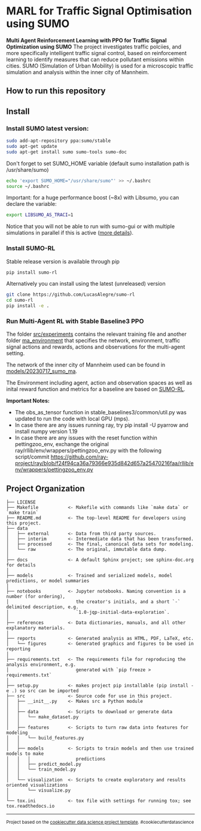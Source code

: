 MARL for Traffic Signal Optimisation using SUMO
==============================

**Multi Agent Reinforcement Learning with PPO for Traffic Signal Optimization using SUMO**
The project investigates traffic polciies, and more specifically intelligent traffic signal control, based on reinforcement learning to identify measures that can reduce pollutant emissions within cities. SUMO (Simulation of Urban Mobility) is used for a microscopic traffic simulation and analysis within the inner city of Mannheim.

How to run this repository
------------

## Install

### Install SUMO latest version:

```bash
sudo add-apt-repository ppa:sumo/stable
sudo apt-get update
sudo apt-get install sumo sumo-tools sumo-doc 
```
Don't forget to set SUMO_HOME variable (default sumo installation path is /usr/share/sumo)
```bash
echo 'export SUMO_HOME="/usr/share/sumo"' >> ~/.bashrc
source ~/.bashrc
```
Important: for a huge performance boost (~8x) with Libsumo, you can declare the variable:
```bash
export LIBSUMO_AS_TRACI=1
```
Notice that you will not be able to run with sumo-gui or with multiple simulations in parallel if this is active ([more details](https://sumo.dlr.de/docs/Libsumo.html)).

### Install SUMO-RL

Stable release version is available through pip
```bash
pip install sumo-rl
```

Alternatively you can install using the latest (unreleased) version
```bash
git clone https://github.com/LucasAlegre/sumo-rl
cd sumo-rl
pip install -e .
```

### Run Multi-Agent RL with Stable Baseline3 PPO
The folder [src/experiments](https://github.com/JenniferHahn/urban_mobility_simulation/tree/master/src/experiments) contains the relevant training file and another folder [ma_environment](https://github.com/JenniferHahn/urban_mobility_simulation/tree/master/src/experiments/ma_environment) that specifies the network, environment, traffic signal actions and rewards, actions and observations for the multi-agent setting.

The network of the inner city of Mannheim used can be found in [models/20230717_sumo_ma](https://github.com/JenniferHahn/urban_mobility_simulation/tree/master/models/20230718_sumo_ma).

The Environment including agent, action and observation spaces as well as inital reward function and metrics for a baseline are based on [SUMO-RL](https://github.com/LucasAlegre/sumo-rl/). 


**Important Notes:**

- The obs_as_tensor function in stable_baselines3/common/util.py was updated to run the code with local GPU (mps).
- In case there are any issues running ray, try pip install -U pyarrow and install numpy version 1.19
- In case there are any issues with the reset function within pettingzoo_env, exchange the original ray/rllib/env/wrappers/pettingzoo_env.py with the following script/commit
https://github.com/ray-project/ray/blob/f24f94ca36a79366e935d842d657a25470216faa/rllib/env/wrappers/pettingzoo_env.py




Project Organization
------------

    ├── LICENSE
    ├── Makefile           <- Makefile with commands like `make data` or `make train`
    ├── README.md          <- The top-level README for developers using this project.
    ├── data
    │   ├── external       <- Data from third party sources.
    │   ├── interim        <- Intermediate data that has been transformed.
    │   ├── processed      <- The final, canonical data sets for modeling.
    │   └── raw            <- The original, immutable data dump.
    │
    ├── docs               <- A default Sphinx project; see sphinx-doc.org for details
    │
    ├── models             <- Trained and serialized models, model predictions, or model summaries
    │
    ├── notebooks          <- Jupyter notebooks. Naming convention is a number (for ordering),
    │                         the creator's initials, and a short `-` delimited description, e.g.
    │                         `1.0-jqp-initial-data-exploration`.
    │
    ├── references         <- Data dictionaries, manuals, and all other explanatory materials.
    │
    ├── reports            <- Generated analysis as HTML, PDF, LaTeX, etc.
    │   └── figures        <- Generated graphics and figures to be used in reporting
    │
    ├── requirements.txt   <- The requirements file for reproducing the analysis environment, e.g.
    │                         generated with `pip freeze > requirements.txt`
    │
    ├── setup.py           <- makes project pip installable (pip install -e .) so src can be imported
    ├── src                <- Source code for use in this project.
    │   ├── __init__.py    <- Makes src a Python module
    │   │
    │   ├── data           <- Scripts to download or generate data
    │   │   └── make_dataset.py
    │   │
    │   ├── features       <- Scripts to turn raw data into features for modeling
    │   │   └── build_features.py
    │   │
    │   ├── models         <- Scripts to train models and then use trained models to make
    │   │   │                 predictions
    │   │   ├── predict_model.py
    │   │   └── train_model.py
    │   │
    │   └── visualization  <- Scripts to create exploratory and results oriented visualizations
    │       └── visualize.py
    │
    └── tox.ini            <- tox file with settings for running tox; see tox.readthedocs.io


--------

<p><small>Project based on the <a target="_blank" href="https://drivendata.github.io/cookiecutter-data-science/">cookiecutter data science project template</a>. #cookiecutterdatascience</small></p>

